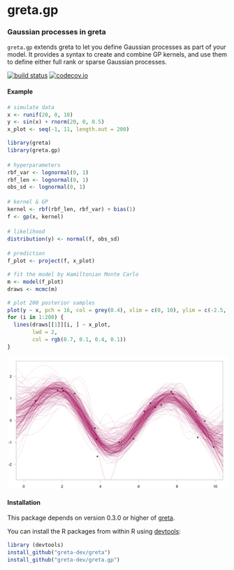 greta.gp
========

### Gaussian processes in greta

`greta.gp` extends greta to let you define Gaussian processes as part of
your model. It provides a syntax to create and combine GP kernels, and
use them to define either full rank or sparse Gaussian processes.

[![build
status](https://travis-ci.org/greta-dev/greta.gp.svg?branch=master)](https://travis-ci.org/greta-dev/greta.gp)
[![codecov.io](https://codecov.io/github/greta-dev/greta.gp/coverage.svg?branch=master)](https://codecov.io/github/greta-dev/greta.gp?branch=master)

#### Example

``` r
# simulate data
x <- runif(20, 0, 10)
y <- sin(x) + rnorm(20, 0, 0.5)
x_plot <- seq(-1, 11, length.out = 200)
```

``` r
library(greta)
library(greta.gp)

# hyperparameters
rbf_var <- lognormal(0, 1)
rbf_len <- lognormal(0, 1)
obs_sd <- lognormal(0, 1)

# kernel & GP
kernel <- rbf(rbf_len, rbf_var) + bias(1)
f <- gp(x, kernel)

# likelihood
distribution(y) <- normal(f, obs_sd)

# prediction
f_plot <- project(f, x_plot)
```

``` r
# fit the model by Hamiltonian Monte Carlo
m <- model(f_plot)
draws <- mcmc(m)
```

``` r
# plot 200 posterior samples
plot(y ~ x, pch = 16, col = grey(0.4), xlim = c(0, 10), ylim = c(-2.5, 2.5))
for (i in 1:200) {
  lines(draws[[1]][i, ] ~ x_plot,
        lwd = 2,
        col = rgb(0.7, 0.1, 0.4, 0.1))  
}
```

![](README_files/figure-markdown_github/plotting-1.png)

#### Installation

This package depends on version 0.3.0 or higher of
[greta](https://github.com/greta-dev/greta).

You can install the R packages from within R using
[devtools](https://CRAN.R-project.org/package=devtools):

``` r
library (devtools)
install_github("greta-dev/greta")
install_github("greta-dev/greta.gp")
```
